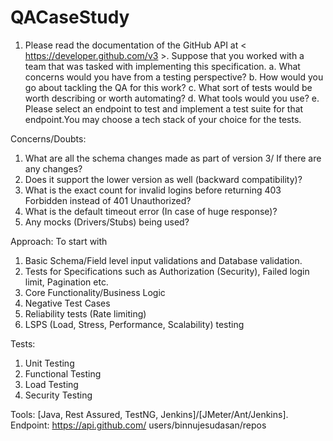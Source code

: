# QACaseStudy

1. Please read the documentation of the GitHub API at < https://developer.github.com/v3 >. Suppose that you worked with a team that was tasked with implementing this specification.
	a. What concerns would you have from a testing perspective?
	b. How would you go about tackling the QA for this work?
	c. What sort of tests would be worth describing or worth automating?
	d. What tools would you use?
	e. Please select an endpoint to test and implement a test suite for that endpoint.You may choose a tech stack of your choice for the tests.

Concerns/Doubts: 
1.	What are all the schema changes made as part of version 3/ If there are any changes?
2.	Does it support the lower version as well (backward compatibility)?
3.	What is the exact count for invalid logins before returning 403 Forbidden instead of 401 Unauthorized?
4.	What is the default timeout error (In case of huge response)?
5.	Any mocks (Drivers/Stubs) being used?

Approach: 
	To start with
1.	Basic Schema/Field level input validations and Database validation.
2.	Tests for Specifications such as Authorization (Security), Failed login limit, Pagination etc.
3.	Core Functionality/Business Logic
4.	Negative Test Cases
5.	Reliability tests (Rate limiting)
6.	LSPS (Load, Stress, Performance, Scalability) testing

Tests: 
1.	Unit Testing
2.	Functional Testing
3.	Load Testing
4.	Security Testing

Tools: [Java, Rest Assured, TestNG, Jenkins]/[JMeter/Ant/Jenkins].
Endpoint: https://api.github.com/ users/binnujesudasan/repos